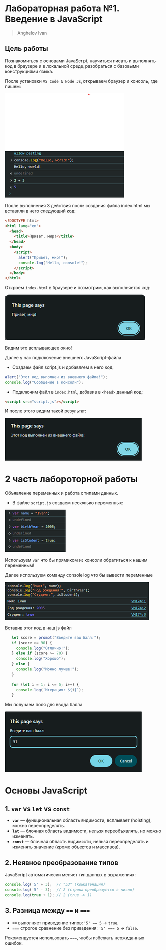 # Лабораторная работа №1. Введение в JavaScript
> Anghelov Ivan
## Цель работы

Познакомиться с основами JavaScript, научиться писать и выполнять код в браузере и в локальной среде, разобраться с базовыми конструкциями языка.

После установки `VS Code & Node Js`, открываем браузер и консоль, где пишем:

![Console](1.png)

После выполнения 3 действия после создания файла index.html мы вставили в него следующий код:

   ```html
   <!DOCTYPE html>
   <html lang="en">
     <head>
       <title>Привет, мир!</title>
     </head>
     <body>
       <script>
         alert("Привет, мир!");
         console.log("Hello, console!");
       </script>
     </body>
   </html>
   ```
Откроем `index.html` в браузере и посмотрим, как выполняется код:

![alt text](2.png)

Видим это всплывающее окно!

 Далее у нас подключение внешнего JavaScript-файла

   - Создаем файл script.js и добавляем в него код:

   ```javascript
   alert("Этот код выполнен из внешнего файла!");
   console.log("Сообщение в консоли");
   ```

   - Подключим файл в `index.html`, добавив в `<head>` данный код:

   ```html
   <script src="script.js"></script>
   ```

   И после этого видим такой результат:

   ![alt text](3.png)


# 2 часть лабороторной работы

 Объявление переменных и работа с типами данных.

   - В файле `script.js` создаем несколько переменных:

   ![alt text](4.png)

Используем `var` что бы прямиком из консоли обратиться к нашим переменным!

Далее используем команду console.log что бы вывести переменные

![alt text](5.png)

Вставив этот код в наш js файл

```javascript
   let score = prompt("Введите ваш балл:");
   if (score >= 90) {
     console.log("Отлично!");
   } else if (score >= 70) {
     console.log("Хорошо");
   } else {
     console.log("Можно лучше!");
   }

   for (let i = 1; i <= 5; i++) {
     console.log(`Итерация: ${i}`);
   }
   ```
Мы получаем поля для ввода балла

![alt text](6.png)

# Основы JavaScript

## 1. `var` vs `let` vs `const`
- **`var`** — функциональная область видимости, всплывает (hoisting), можно переопределять.
- **`let`** — блочная область видимости, нельзя переобъявлять, но можно изменять.
- **`const`** — блочная область видимости, нельзя переопределять и изменять значение (кроме объектов и массивов).

## 2. Неявное преобразование типов
JavaScript автоматически меняет тип данных в выражениях:
```js
console.log('5' + 3);  // "53" (конкатенация)
console.log('5' - 3);  // 2 (строка преобразуется в число)
console.log(true + 1); // 2 (true -> 1)
```

## 3. Разница между `==` и `===`
- **`==`** выполняет приведение типов: `'5' == 5` → `true`.
- **`===`** строгое сравнение без приведения: `'5' === 5` → `false`.

Рекомендуется использовать `===`, чтобы избежать неожиданных ошибок.

